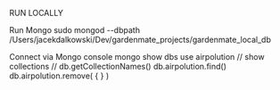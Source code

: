 RUN LOCALLY

Run Mongo
sudo mongod --dbpath /Users/jacekdalkowski/Dev/gardenmate_projects/gardenmate_local_db

Connect via Mongo console
mongo
show dbs
use airpolution
// show collections
// db.getCollectionNames()
db.airpolution.find()
db.airpolution.remove( { } )

